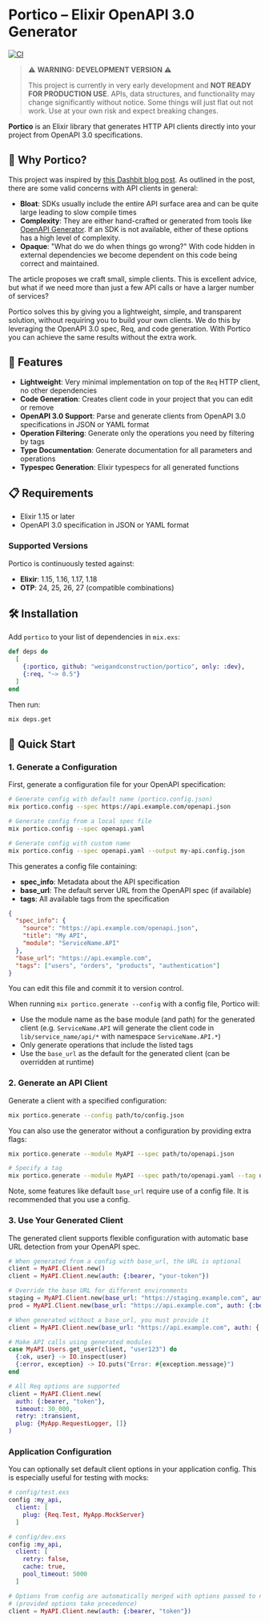 # Portico – Elixir OpenAPI 3.0 Generator

[![CI](https://github.com/weigandconstruction/portico/actions/workflows/ci.yml/badge.svg)](https://github.com/weigandconstruction/portico/actions/workflows/ci.yml)

> ⚠️ **WARNING: DEVELOPMENT VERSION** ⚠️
>
> This project is currently in very early development and **NOT READY FOR PRODUCTION USE**.
> APIs, data structures, and functionality may change significantly without notice.
> Some things will just flat out not work.
> Use at your own risk and expect breaking changes.

**Portico** is an Elixir library that generates HTTP API clients directly into your project from OpenAPI 3.0 specifications.

## 🎯 Why Portico?

This project was inspired by [this Dashbit blog post](https://dashbit.co/blog/sdks-with-req-stripe). As outlined in the
post, there are some valid concerns with API clients in general:

- **Bloat**: SDKs usually include the entire API surface area and can be quite large leading to slow compile times
- **Complexity**: They are either hand-crafted or generated from tools like [OpenAPI
  Generator](https://github.com/OpenAPITools/openapi-generator). If an SDK is not available, either of these options has
  a high level of complexity.
- **Opaque**: "What do we do when things go wrong?" With code hidden in external dependencies we become dependent on
  this code being correct and maintained.

The article proposes we craft small, simple clients. This is excellent advice, but what if we need more than just a few
API calls or have a larger number of services?

Portico solves this by giving you a lightweight, simple, and transparent solution, without requiring you to build your own
clients. We do this by leveraging the OpenAPI 3.0 spec, Req, and code generation. With Portico you can achieve the same
results without the extra work.

## 🚀 Features

- **Lightweight**: Very minimal implementation on top of the `Req` HTTP client, no other dependencies
- **Code Generation**: Creates client code in your project that you can edit or remove
- **OpenAPI 3.0 Support**: Parse and generate clients from OpenAPI 3.0 specifications in JSON or YAML format
- **Operation Filtering**: Generate only the operations you need by filtering by tags
- **Type Documentation**: Generate documentation for all parameters and operations
- **Typespec Generation**: Elixir typespecs for all generated functions

## 📋 Requirements

- Elixir 1.15 or later
- OpenAPI 3.0 specification in JSON or YAML format

### Supported Versions

Portico is continuously tested against:

- **Elixir**: 1.15, 1.16, 1.17, 1.18
- **OTP**: 24, 25, 26, 27 (compatible combinations)

## 🛠 Installation

Add `portico` to your list of dependencies in `mix.exs`:

```elixir
def deps do
  [
    {:portico, github: "weigandconstruction/portico", only: :dev},
    {:req, "~> 0.5"}
  ]
end
```

Then run:

```bash
mix deps.get
```

## 🎯 Quick Start

### 1. Generate a Configuration

First, generate a configuration file for your OpenAPI specification:

```bash
# Generate config with default name (portico.config.json)
mix portico.config --spec https://api.example.com/openapi.json

# Generate config from a local spec file
mix portico.config --spec openapi.yaml

# Generate config with custom name
mix portico.config --spec openapi.yaml --output my-api.config.json
```

This generates a config file containing:

- **spec_info**: Metadata about the API specification
- **base_url**: The default server URL from the OpenAPI spec (if available)
- **tags**: All available tags from the specification

```json
{
  "spec_info": {
    "source": "https://api.example.com/openapi.json",
    "title": "My API",
    "module": "ServiceName.API"
  },
  "base_url": "https://api.example.com",
  "tags": ["users", "orders", "products", "authentication"]
}
```

You can edit this file and commit it to version control.

When running `mix portico.generate --config` with a config file, Portico will:

- Use the module name as the base module (and path) for the generated client (e.g. `ServiceName.API` will generate
  the client code in `lib/service_name/api/*` with namespace `ServiceName.API.*`)
- Only generate operations that include the listed tags
- Use the `base_url` as the default for the generated client (can be overridden at runtime)

### 2. Generate an API Client

Generate a client with a specified configuration:

```bash
mix portico.generate --config path/to/config.json
```

You can also use the generator without a configuration by providing extra flags:

```bash
mix portico.generate --module MyAPI --spec path/to/openapi.json

# Specify a tag
mix portico.generate --module MyAPI --spec path/to/openapi.yaml --tag users
```

Note, some features like default `base_url` require use of a config file. It is recommended that you use a config.

### 3. Use Your Generated Client

The generated client supports flexible configuration with automatic base URL detection from your OpenAPI spec.

```elixir
# When generated from a config with base_url, the URL is optional
client = MyAPI.Client.new()
client = MyAPI.Client.new(auth: {:bearer, "your-token"})

# Override the base URL for different environments
staging = MyAPI.Client.new(base_url: "https://staging.example.com", auth: {:bearer, "staging-token"})
prod = MyAPI.Client.new(base_url: "https://api.example.com", auth: {:bearer, "prod-token"})

# When generated without a base_url, you must provide it
client = MyAPI.Client.new(base_url: "https://api.example.com", auth: {:bearer, "your-token"})

# Make API calls using generated modules
case MyAPI.Users.get_user(client, "user123") do
  {:ok, user} -> IO.inspect(user)
  {:error, exception} -> IO.puts("Error: #{exception.message}")
end

# All Req options are supported
client = MyAPI.Client.new(
  auth: {:bearer, "token"},
  timeout: 30_000,
  retry: :transient,
  plug: {MyApp.RequestLogger, []}
)
```

### Application Configuration

You can optionally set default client options in your application config. This is especially useful for testing with mocks:

```elixir
# config/test.exs
config :my_api,
  client: [
    plug: {Req.Test, MyApp.MockServer}
  ]

# config/dev.exs
config :my_api,
  client: [
    retry: false,
    cache: true,
    pool_timeout: 5000
  ]

# Options from config are automatically merged with options passed to new/1
# (provided options take precedence)
client = MyAPI.Client.new(auth: {:bearer, "token"})
```
